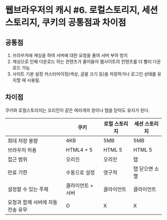 # 웹브라우저의 캐시 #6. 로컬스토리지, 세션스토리지, 쿠키의 공통점과 차이점

## 공통점

1. 브라우저에 캐싱을 하여 서버에 대한 요청을 줄여 서버 부하 방지
2. 캐싱으로 인해 다운로드 하는 컨텐츠가 줄어들어 웹사이트의 컨텐츠를 더 빨리 다운로드 가능
3. 사이트 기본 설정 커스터마이징(색상, 글꼴 크기 등)을 저장하거나 로그인 상태를 유지할 때 사용됨.

## 차이점

쿠키와 로컬스토리지는 오리진이 같은 여러개의 창이나 탭을 닫아도 유지가 된다.

|                                   | 쿠키              | 로컬 스토리지 | 세션 스토리지  |
| --------------------------------- | ----------------- | ------------- | -------------- |
| 최대 저장 용량                    | 4KB               | 5MB           | 5MB            |
| 브라우저 허용                     | HTML4 + 5         | HTML 5        | HTML 5         |
| 접근 범위                         | 오리진            | 오리진        | 탭             |
| 만료 기한                         | 수동으로 설정     | 영구적        | 탭 닫으면 소멸 |
| 설정할 수 있는 주체               | 클라이언트 + 서버 | 클라이언트    | 클라이언트     |
| 요청과 함께 서버에 자동 전송 유무 | O                 | X             | X              |
